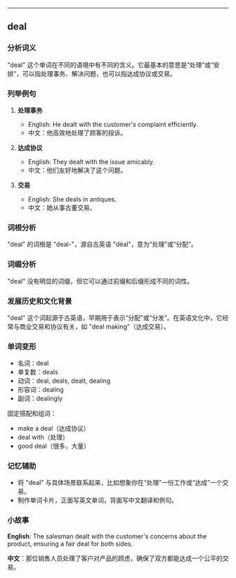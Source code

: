 
---------------
## deal
### 分析词义
"deal" 这个单词在不同的语境中有不同的含义。它最基本的意思是“处理”或“安排”，可以指处理事务、解决问题，也可以指达成协议或交易。

### 列举例句
1. **处理事务**
   - English: He dealt with the customer's complaint efficiently.
   - 中文：他高效地处理了顾客的投诉。

2. **达成协议**
   - English: They dealt with the issue amicably.
   - 中文：他们友好地解决了这个问题。

3. **交易**
   - English: She deals in antiques.
   - 中文：她从事古董交易。

### 词根分析
"deal" 的词根是 "deal-"，源自古英语 "dēal"，意为“处理”或“分配”。

### 词缀分析
"deal" 没有明显的词缀，但它可以通过前缀和后缀形成不同的词性。

### 发展历史和文化背景
"deal" 这个词起源于古英语，早期用于表示“分配”或“分发”。在英语文化中，它经常与商业交易和协议有关，如 "deal making"（达成交易）。

### 单词变形
- 名词：deal
- 单复数：deals
- 动词：deal, deals, dealt, dealing
- 形容词：dealing
- 副词：dealingly

固定搭配和组词：
- make a deal（达成协议）
- deal with（处理）
- good deal（很多，大量）

### 记忆辅助
- 将 "deal" 与具体场景联系起来，比如想象你在“处理”一份工作或“达成”一个交易。
- 制作单词卡片，正面写英文单词，背面写中文翻译和例句。

### 小故事
**English**: The salesman dealt with the customer's concerns about the product, ensuring a fair deal for both sides.

**中文**：那位销售人员处理了客户对产品的顾虑，确保了双方都能达成一个公平的交易。

